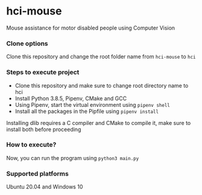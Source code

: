 # hci-mouse
Mouse assistance for motor disabled people using Computer Vision

### Clone options
Clone this repository and change the root folder name from `hci-mouse` to `hci`

### Steps to execute project
* Clone this repository and make sure to change root directory name to hci
* Install Python 3.8.5, Pipenv, CMake and GCC
* Using Pipenv, start the virtual environment using `pipenv shell`
* Install all the packages in the Pipfile using `pipenv install`

Installing dlib requires a C compiler and CMake to compile it, make sure to install both before proceeding

### How to execute?
Now, you can run the program using `python3 main.py`

### Supported platforms
Ubuntu 20.04 and
Windows 10
